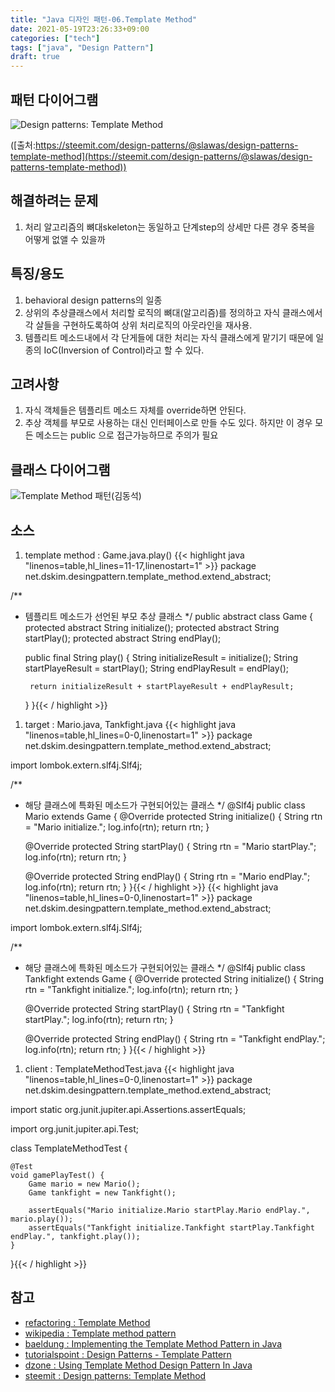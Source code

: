 ```yaml
---
title: "Java 디자인 패턴-06.Template Method"
date: 2021-05-19T23:26:33+09:00
categories: ["tech"]
tags: ["java", "Design Pattern"]
draft: true
---
```


## 패턴 다이어그램

![Design patterns: Template Method](https://steemitimages.com/DQmRbBeqNZykcGGhvat7hHyfZhqFu3ypgGm19L6FkuvbFCG/templatemethod.png "Design patterns: Template Method")

([출처:https://steemit.com/design-patterns/@slawas/design-patterns-template-method](https://steemit.com/design-patterns/@slawas/design-patterns-template-method))

## 해결하려는 문제
1. 처리 알고리즘의 뼈대skeleton는 동일하고 단계step의 상세만 다른 경우 중복을 어떻게 없앨 수 있을까

## 특징/용도
1. behavioral design patterns의 일종
1. 상위의 추상클래스에서 처리할 로직의 뼈대(알고리즘)를 정의하고 자식 클래스에서 각 살들을 구현하도록하여 상위 처리로직의 아웃라인을 재사용.
1. 템플리트 메소드내에서 각 단게들에 대한 처리는 자식 클래스에게 맡기기 때문에 일종의 IoC(Inversion of Control)라고 할 수 있다.

## 고려사항

1. 자식 객체들은 템플리트 메소드 자체를 override하면 안된다.
1. 추상 객체를 부모로 사용하는 대신 인터페이스로 만들 수도 있다. 하지만 이 경우 모든 메소드는 public 으로 접근가능하므로 주의가 필요 

## 클래스 다이어그램

![Template Method 패턴(김동석)](https://www.plantuml.com/plantuml/png/hL9DIyD043sxls8eIDD3cdiLwK6mbq31_e5DTfgitKtAxgHGFq2XDmNnAAXdZmfU_4ir_GzkqrgK1l7WddRdpRptPcQxbhYXGYiOe1uhJWWXKfeBMDmyBsPltlpzykFslfmzjXXBfK1mQJG5ZJf2Ot-6bdMMCPAay0zyANA11bAYiUq4GI8fBQ9sdEiWKWKAEv8wEE4JVeXM9bcV4w79B1lckRj0-NHNpbxBwuVvonNi2gVaDQRkjCEmBKGJchrUH-k6iyruPCdmc21Mt5euuXhXZEsCYqZ968x9o2m1PtRgjTZE9daTbvaaoPKyHQ-rjmrNy-jNjJKePk8Bks1i9Hzo8_EbVhr0BUylT0EUZOOoIUaVATUhMsrkWBRYdkHI06r1RcQki9hf_hdlhzhxzjxuOwo6r_SFgdqmrdLEt3_y1000 "Template Method 패턴(김동석)")

## 소스
1. template method : Game.java.play()
{{< highlight java "linenos=table,hl_lines=11-17,linenostart=1" >}}
package net.dskim.desingpattern.template_method.extend_abstract;

/**
 * 템플리트 메소드가 선언된 부모 추상 클래스 
 */
public abstract class Game {
	protected abstract String initialize();
	protected abstract String startPlay();
	protected abstract String endPlay();

	public final String play() {
		String initializeResult = initialize();
		String startPlayeResult = startPlay();
		String endPlayResult = endPlay();

		return initializeResult	+ startPlayeResult + endPlayResult;
	}
}{{< / highlight >}}
1. target : Mario.java, Tankfight.java 
{{< highlight java "linenos=table,hl_lines=0-0,linenostart=1" >}}
package net.dskim.desingpattern.template_method.extend_abstract;

import lombok.extern.slf4j.Slf4j;

/**
 * 해당 클래스에 특화된 메소드가 구현되어있는 클래스
 */
@Slf4j
public class Mario extends Game {
	@Override
	protected String initialize() {
		String rtn = "Mario initialize.";
		log.info(rtn);
		return rtn;
	}

	@Override
	protected String startPlay() {
		String rtn = "Mario startPlay.";
		log.info(rtn);
		return rtn;
	}

	@Override
	protected String endPlay() {
		String rtn = "Mario endPlay.";
		log.info(rtn);
		return rtn;
	}
}{{< / highlight >}}
{{< highlight java "linenos=table,hl_lines=0-0,linenostart=1" >}}
package net.dskim.desingpattern.template_method.extend_abstract;

import lombok.extern.slf4j.Slf4j;

/**
 * 해당 클래스에 특화된 메소드가 구현되어있는 클래스
 */
@Slf4j
public class Tankfight extends Game {
	@Override
	protected String initialize() {
		String rtn = "Tankfight initialize.";
		log.info(rtn);
		return rtn;
	}

	@Override
	protected String startPlay() {
		String rtn = "Tankfight startPlay.";
		log.info(rtn);
		return rtn;
	}

	@Override
	protected String endPlay() {
		String rtn = "Tankfight endPlay.";
		log.info(rtn);
		return rtn;
	}
}{{< / highlight >}}
1. client : TemplateMethodTest.java
{{< highlight java "linenos=table,hl_lines=0-0,linenostart=1" >}}
package net.dskim.desingpattern.template_method.extend_abstract;

import static org.junit.jupiter.api.Assertions.assertEquals;

import org.junit.jupiter.api.Test;

class TemplateMethodTest {

	@Test
	void gamePlayTest() {
		Game mario = new Mario();
		Game tankfight = new Tankfight();
		
		assertEquals("Mario initialize.Mario startPlay.Mario endPlay.", mario.play());
		assertEquals("Tankfight initialize.Tankfight startPlay.Tankfight endPlay.", tankfight.play());
	}
}{{< / highlight >}}

## 참고

* [refactoring : Template Method](https://refactoring.guru/design-patterns/template-method)
* [wikipedia : Template method pattern](https://en.wikipedia.org/wiki/Template_method_pattern)
* [baeldung : Implementing the Template Method Pattern in Java](https://www.baeldung.com/java-template-method-pattern)
* [tutorialspoint : Design Patterns - Template Pattern](https://www.tutorialspoint.com/design_pattern/template_pattern.htm)
* [dzone : Using Template Method Design Pattern In Java](https://dzone.com/articles/using-template-method-design-pattern-in-java)
* [steemit : Design patterns: Template Method](https://steemit.com/design-patterns/@slawas/design-patterns-template-method)
